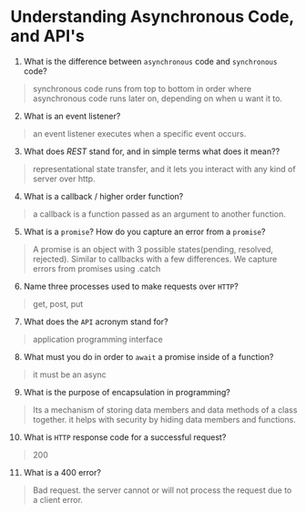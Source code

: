 # Understanding Asynchronous Code, and API's
01. What is the difference between `asynchronous` code and `synchronous` code?

  > synchronous code runs from top to bottom in order where asynchronous code runs later on, depending on when u want it to.

02. What is an event listener?

  > an event listener executes when a specific event occurs.

03. What does *REST* stand for, and in simple terms what does it mean??

  > representational state transfer, and it lets you interact with any kind of server over http.

04. What is a callback / higher order function?

  > a callback is a function passed as an argument to another function.

05. What is a `promise`? How do you capture an error from a `promise`?

  > A promise is an object with 3 possible states(pending, resolved, rejected). Similar to callbacks with a few differences. We capture errors from promises using .catch

06. Name three processes used to make requests over `HTTP`?

  > get, post, put

07. What does the `API` acronym stand for?

  > application programming interface

08. What must you do in order to `await` a promise inside of a function?

  > it must be an async 

09. What is the purpose of encapsulation in programming?

  > Its a mechanism of storing data members and data methods of a class together. it helps with security by hiding data members and functions.

10. What is `HTTP` response code for a successful request?

  > 200

11. What is a 400 error?

  > Bad request. the server cannot or will not process the request due to a client error.